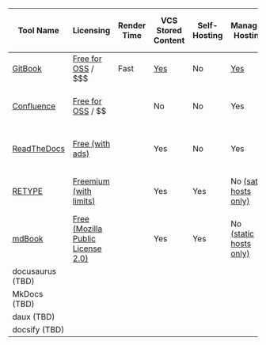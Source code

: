| Tool Name                                       | Licensing                                                                                             | Render Time | VCS Stored Content                                    | Self-Hosting | Managed Hosting                                                                                                     | API Actions                                                                          | Generate API Docs                                                                      | WYSIWYG Editing | Markdown Support                                                                                             | Embedded Content                                                                          | Hierarchial Structure                                             | Templating Support                                                                                | Roles                                                         | Comment Support                                                                 | Search                                                         | Import From Other Formats                                                              | Export Other Formats                                                                            | Anchor Links                                             | Draft Content                                                                        | Version Control                                                                   | Internationalization                                                                                                                         | File Uploads                                                                                                 | Diagram Editing                                                                                                           | Usage Analytics                                                 | Extension Support                                                                                                  |
| ----------------------------------------------- | ----------------------------------------------------------------------------------------------------- | ----------- | ----------------------------------------------------- | ------------ | ------------------------------------------------------------------------------------------------------------------- | ------------------------------------------------------------------------------------ | -------------------------------------------------------------------------------------- | --------------- | ------------------------------------------------------------------------------------------------------------ | ----------------------------------------------------------------------------------------- | ----------------------------------------------------------------- | ------------------------------------------------------------------------------------------------- | ------------------------------------------------------------- | ------------------------------------------------------------------------------- | -------------------------------------------------------------- | -------------------------------------------------------------------------------------- | ----------------------------------------------------------------------------------------------- | -------------------------------------------------------- | ------------------------------------------------------------------------------------ | --------------------------------------------------------------------------------- | -------------------------------------------------------------------------------------------------------------------------------------------- | ------------------------------------------------------------------------------------------------------------ | ------------------------------------------------------------------------------------------------------------------------- | --------------------------------------------------------------- | ------------------------------------------------------------------------------------------------------------------ |
| [GitBook](https://www.gitbook.com)              | [Free for OSS](https://www.gitbook.com/pricing) / $$$                                                 | Fast        | [Yes](https://docs.gitbook.com/integrations/git-sync) | No           | [Yes](https://docs.gitbook.com/hosting/custom-domains)                                                              | [Yes](https://developer.gitbook.com)                                                 | [Yes](https://docs.gitbook.com/features/openapi)                                       | Yes             | [Yes](https://docs.gitbook.com/editing-content/markdown)                                                     | [Yes](https://docs.gitbook.com/editing-content/embeds)                                    | [Yes](https://docs.gitbook.com/editing-content/content-structure) | [Yes](https://docs.gitbook.com/getting-started/start-exploring#starter-templates)                 | [Yes](https://docs.gitbook.com/collaboration/team-management) | [Yes](https://docs.gitbook.com/collaboration/comments)                          | [Yes](https://docs.gitbook.com/features/multiple-space-search) | [Yes](https://docs.gitbook.com/features/import)                                        | [Yes](https://docs.gitbook.com/features/pdf-export)                                             | [Yes](https://docs.gitbook.com/features/shareable-links) | [Yes](https://docs.gitbook.com/collaboration/team-management/setting-up-permissions) | Yes                                                                               | [Yes](https://docs.gitbook.com/features/internationalization)                                                                                | [Yes](https://docs.gitbook.com/features/files)                                                               | No                                                                                                                        | [Yes](https://docs.gitbook.com/features/insights#data-sampling) | No                                                                                                                 |
| [Confluence](https://confluence.atlassian.com/) | [Free for OSS](https://www.atlassian.com/software/views/open-source-license-request) / $$             |             | No                                                    | No           | Yes                                                                                                                 | [Yes](https://developer.atlassian.com/server/confluence/confluence-server-rest-api/) | No (only non-free plugins)                                                             | Yes             | [Partial](https://confluence.atlassian.com/doc/confluence-wiki-markup-251003035.html) (for embedded content) | Yes                                                                                       | Yes                                                               | [Yes](https://confluence.atlassian.com/doc/create-a-template-296093779.html)                      | Yes                                                           | Yes                                                                             | Yes                                                            | [Yes](https://confluence.atlassian.com/doc/import-content-into-confluence-191141.html) | [Yes](https://confluence.atlassian.com/doc/export-content-to-word-pdf-html-and-xml-139475.html) | Yes                                                      | Yes                                                                                  | Yes                                                                               | [No](https://confluence.atlassian.com/confeval/confluence-evaluator-resources/confluence-managing-content-in-multiple-language-translations) | Yes                                                                                                          | No (only non-free plugins)                                                                                                | No (non-free plans only)                                        | [Yes](https://developer.atlassian.com/server/confluence/writing-confluence-plugins/)                               |
| [ReadTheDocs](https://readthedocs.org)          | [Free (with ads)](https://docs.readthedocs.io/en/stable/advertising/advertising-details.html)         |             | Yes                                                   | No           | Yes                                                                                                                 | [Yes](https://docs.readthedocs.io/en/stable/api/)                                    | [No](https://docs.readthedocs.io/en/stable/gsoc.html#integration-with-openapi-swagger) | No              | Yes                                                                                                          | [Yes](https://docutils.sourceforge.io/docs/ref/rst/directives.html#raw-data-pass-through) | Yes                                                               | [Yes](https://www.sphinx-doc.org/en/master/templating.html)                                       | Yes                                                           | [No](https://docs.readthedocs.io/en/stable/faq.html#i-want-comments-in-my-docs) | Yes                                                            | [Limited](https://docs.readthedocs.io/en/stable/intro/import-guide.html)               | [Yes](https://www.sphinx-doc.org/en/master/man/sphinx-build.html)                               | Yes                                                      | No                                                                                   | Yes [including doc packages](https://docs.readthedocs.io/en/stable/versions.html) | [Yes](https://www.sphinx-doc.org/en/master/usage/advanced/intl.html)                                                                         | No (embed/link only)                                                                                         | Yes [(with plugins)](https://chiplicity.readthedocs.io/en/latest/Using_Sphinx/UsingGraphicsAndDiagramsInSphinx.html#id15) | [Yes](https://docs.readthedocs.io/en/stable/analytics.html)     | [Yes](https://www.sphinx-doc.org/en/master/extdev/index.html)                                                      |
| [RETYPE](https://github.com/retypeapp/retype)   | [Freemium (with limits)](https://github.com/retypeapp/retype/discussions/62#discussioncomment-971938) |             | Yes                                                   | Yes          | No [(satic hosts only)](https://retype.com/hosting/github-pages/)                                                   | No                                                                                   | [No](https://github.com/retypeapp/retype/issues/229)                                   | No              | Yes                                                                                                          | [Yes](https://retype.com/components/embed/)                                               | Yes                                                               | No                                                                                                | No                                                            | No                                                                              | Yes                                                            | No                                                                                     | No                                                                                              | Yes                                                      | No                                                                                   | Yes                                                                               | [No](https://github.com/retypeapp/retype/issues/24)                                                                                          | No (embed/link only)                                                                                         | [Yes](https://retype.com/components/mermaid/)                                                                             | No (third-party only)                                           | No                                                                                                                 |
| [mdBook](https://rust-lang.github.io/mdBook/)   | [Free (Mozilla Public License 2.0)](https://github.com/rust-lang/mdBook/blob/master/LICENSE)          |             | Yes                                                   | Yes          | No [(static hosts only)](https://rust-lang.github.io/mdBook/continuous-integration.html?highlight=deploy#deploying) | No                                                                                   | No                                                                                     | No              | Yes                                                                                                          | No                                                                                        | Yes                                                               | [Yes](https://rust-lang.github.io/mdBook/format/theme/index-hbs.html?highlight=template#indexhbs) | No                                                            | No                                                                              | Yes                                                            | No                                                                                     | [No](https://github.com/rust-lang/mdBook/issues/88)                                             | Yes                                                      | No                                                                                   | Yes                                                                               | [No](https://github.com/rust-lang/mdBook/issues/5)                                                                                           | [No](https://rust-lang.github.io/mdBook/format/mdbook.html?highlight=file#including-files) (embed/link only) | [Partial](https://github.com/badboy/mdbook-mermaid) (as a preprocessor)                                                   | No (third-party only)                                           | [Yes](https://rust-lang.github.io/mdBook/for_developers/preprocessors.html?highlight=preproce#hooking-into-mdbook) |
| docusaurus (TBD)                                |                                                                                                       |             |                                                       |              |                                                                                                                     |                                                                                      |                                                                                        |                 |                                                                                                              |                                                                                           |                                                                   |                                                                                                   |                                                               |                                                                                 |                                                                |                                                                                        |                                                                                                 |                                                          |                                                                                      |                                                                                   |                                                                                                                                              |                                                                                                              |                                                                                                                           |                                                                 |                                                                                                                    |
| MkDocs (TBD)                                    |                                                                                                       |             |                                                       |              |                                                                                                                     |                                                                                      |                                                                                        |                 |                                                                                                              |                                                                                           |                                                                   |                                                                                                   |                                                               |                                                                                 |                                                                |                                                                                        |                                                                                                 |                                                          |                                                                                      |                                                                                   |                                                                                                                                              |                                                                                                              |                                                                                                                           |                                                                 |                                                                                                                    |
| daux (TBD)                                      |                                                                                                       |             |                                                       |              |                                                                                                                     |                                                                                      |                                                                                        |                 |                                                                                                              |                                                                                           |                                                                   |                                                                                                   |                                                               |                                                                                 |                                                                |                                                                                        |                                                                                                 |                                                          |                                                                                      |                                                                                   |                                                                                                                                              |                                                                                                              |                                                                                                                           |                                                                 |                                                                                                                    |
| docsify (TBD)                                   |                                                                                                       |             |                                                       |              |                                                                                                                     |                                                                                      |                                                                                        |                 |                                                                                                              |                                                                                           |                                                                   |                                                                                                   |                                                               |                                                                                 |                                                                |                                                                                        |                                                                                                 |                                                          |                                                                                      |                                                                                   |                                                                                                                                              |                                                                                                              |                                                                                                                           |                                                                 |                                                                                                                    |